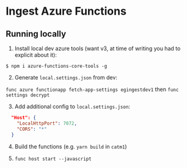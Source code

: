 # Ingest Azure Functions

## Running locally

1. Install local dev azure tools (want v3, at time of writing you had to explicit about it):

`$ npm i azure-functions-core-tools -g`

2. Generate `local.settings.json` from dev:

`func azure functionapp fetch-app-settings egingestdev1` then `func settings decrypt`

3. Add additional config to `local.settings.json`:
```json
  "Host": {
    "LocalHttpPort": 7072,
    "CORS": "*"
  }
```

4. Build the functions (e.g. `yarn build` in `catm1`)

5. `func host start --javascript`